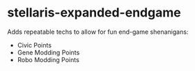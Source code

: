 # stellaris-expanded-endgame
Adds repeatable techs to allow for fun end-game shenanigans:

+ Civic Points
+ Gene Modding Points
+ Robo Modding Points
